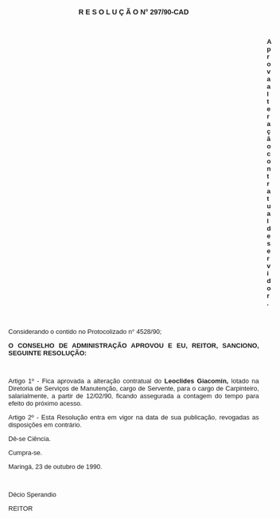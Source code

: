 <BODY>

<FONT FACE="Arial"><P ALIGN="JUSTIFY"></P>
<B><P ALIGN="CENTER">R E S O L U &Ccedil; &Atilde; O N° 297/90-CAD</P>
</B></FONT><FONT SIZE=2>
<P>&nbsp;</P><DIR>
<DIR>
<DIR>
<DIR>
<DIR>
<DIR>
<DIR>
<DIR>
<DIR>
<DIR>
<DIR>
<DIR>
<DIR>

</FONT><B><FONT FACE="Arial"><P ALIGN="JUSTIFY">Aprova altera&ccedil;&atilde;o contratual de servidor.</P>
<P ALIGN="JUSTIFY"></P>
<P ALIGN="JUSTIFY">&nbsp;</P></DIR>
</DIR>
</DIR>
</DIR>
</DIR>
</DIR>
</DIR>
</DIR>
</DIR>
</DIR>
</DIR>
</DIR>
</DIR>

</B><P ALIGN="JUSTIFY">Considerando o contido no Protocolizado n° 4528/90;</P>
<P ALIGN="JUSTIFY"></P>
<B><P ALIGN="JUSTIFY">O CONSELHO DE ADMINISTRA&Ccedil;&Atilde;O APROVOU E EU, REITOR, SANCIONO, SEGUINTE RESOLU&Ccedil;&Atilde;O:</P>
</B><P ALIGN="JUSTIFY"></P>
<P ALIGN="JUSTIFY">&nbsp;</P>
<P ALIGN="JUSTIFY">Artigo 1º - Fica aprovada a altera&ccedil;&atilde;o contratual do <B>Leoclides Giacomin, </B>lotado na Diretoria de Servi&ccedil;os de Manuten&ccedil;&atilde;o, cargo de Servente, para o cargo de Carpinteiro, salarialmente, a partir de 12/02/90, ficando assegurada a contagem do tempo para efeito do pr&oacute;ximo acesso.</P>
<P ALIGN="JUSTIFY">Artigo 2º - Esta Resolu&ccedil;&atilde;o entra em vigor na data de sua publica&ccedil;&atilde;o, revogadas as disposi&ccedil;&otilde;es em contr&aacute;rio.</P>
<P ALIGN="JUSTIFY">D&ecirc;-se Ci&ecirc;ncia.</P>
<P ALIGN="JUSTIFY">Cumpra-se.</P>
<P ALIGN="JUSTIFY">Maring&aacute;, 23 de outubro de 1990.</P>
<P ALIGN="JUSTIFY"></P>
<P ALIGN="JUSTIFY">&nbsp;</P>
<P ALIGN="JUSTIFY">D&eacute;cio Sperandio</P>
<P ALIGN="JUSTIFY">REITOR</P>
<P ALIGN="JUSTIFY"></P></FONT></BODY>
